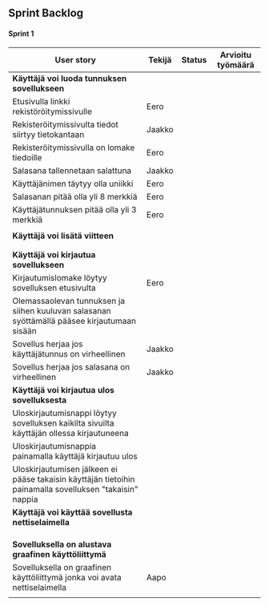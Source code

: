 ## Sprint Backlog
#### Sprint 1

| **User story**  | **Tekijä**  | **Status**  |  **Arvioitu työmäärä** |
|---|---|---|---|
|  **Käyttäjä voi luoda tunnuksen sovellukseen**    |
|Etusivulla linkki rekistöröitymissivulle   | Eero  |   |   |
|Rekisteröitymissivulta tiedot siirtyy tietokantaan |  Jaakko |   |   |
| Rekisteröitymissivulla on lomake tiedoille  | Eero  |   |   |
|Salasana tallennetaan salattuna   | Jaakko  |   |   |
|Käyttäjänimen täytyy olla uniikki   | Eero  |   |   | 
|Salasanan pitää olla yli 8 merkkiä   | Eero  |   |   |
| Käyttäjätunnuksen pitää olla yli 3 merkkiä  | Eero  |   |   | 
|   |   |   |   | 
| **Käyttäjä voi lisätä viitteen** |   |   |   |
|   |   |   |   |   |
|   |   |   |   |   |
| **Käyttäjä voi kirjautua sovellukseen**  |   |   |   |
| Kirjautumislomake löytyy sovelluksen etusivulta | Eero  |   |   |   |
| Olemassaolevan tunnuksen ja siihen kuuluvan salasanan syöttämällä pääsee kirjautumaan sisään |   |   |   |   |
| Sovellus herjaa jos käyttäjätunnus on virheellinen | Jaakko  |   |   |   |
| Sovellus herjaa jos salasana on virheellinen | Jaakko  |   |   |   |
| **Käyttäjä voi kirjautua ulos sovelluksesta**  |   |   |   |
| Uloskirjautumisnappi löytyy sovelluksen kaikilta sivuilta käyttäjän ollessa kirjautuneena |   |   |   |   |
| Uloskirjautumisnappia painamalla käyttäjä kirjautuu ulos |   |   |   |   |
| Uloskirjautumisen jälkeen ei pääse takaisin käyttäjän tietoihin painamalla sovelluksen "takaisin" nappia |   |   |   |   |
| **Käyttäjä voi käyttää sovellusta nettiselaimella**  |   |   |
|   |   |   |   | 
|   |   |   |   |
|   |   |   |   |
|**Sovelluksella on alustava graafinen käyttöliittymä**   |   |   |   
| Sovelluksella on graafinen käyttöliittymä jonka voi avata nettiselaimella | Aapo |   |   |   
|   |   |   |   |


<!-- |   |   |   |   |  < copypaste uusi rivi -->
